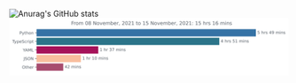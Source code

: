![Anurag's GitHub stats](https://github-readme-stats.vercel.app/api?username=h4nyu&count_private=true&show_icons=true)
![wakatime](./images/stat.svg)
